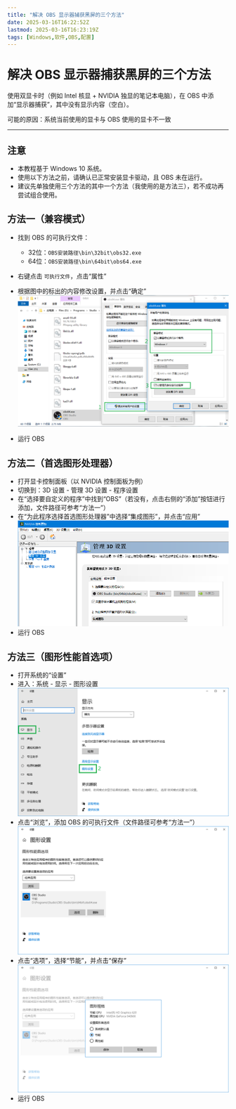 ```yaml
---
title: "解决 OBS 显示器捕获黑屏的三个方法"
date: 2025-03-16T16:22:52Z
lastmod: 2025-03-16T16:23:19Z
tags: [Windows,软件,OBS,配置]
---
```


# 解决 OBS 显示器捕获黑屏的三个方法

使用双显卡时（例如 Intel 核显 + NVIDIA 独显的笔记本电脑），在 OBS 中添加“显示器捕获”，其中没有显示内容（空白）。

可能的原因：系统当前使用的显卡与 OBS 使用的显卡不一致

---

## 注意

- 本教程基于 Windows 10 系统。
- 使用以下方法之前，请确认已正常安装显卡驱动，且 OBS 未在运行。
- 建议先单独使用三个方法的其中一个方法（我使用的是方法三），若不成功再尝试组合使用。

## 方法一（兼容模式）

- 找到 OBS 的可执行文件：

  - 32位：`OBS安装路径\bin\32bit\obs32.exe`
  - 64位：`OBS安装路径\bin\64bit\obs64.exe`
- 右键点击 `可执行文件`，点击“属性”
- 根据图中的标出的内容修改设置，并点击“确定”  
  ​![方法一](assets/network-asset-01-20250316162312-8e508cs.png "方法一")
- 运行 OBS

## 方法二（首选图形处理器）

- 打开显卡控制面板（以 NVIDIA 控制面板为例）
- 切换到：3D 设置 - 管理 3D 设置 - 程序设置
- 在“选择要自定义的程序”中找到“OBS”（若没有，点击右侧的“添加”按钮进行添加，文件路径可参考“方法一”）
- 在“为此程序选择首选图形处理器”中选择“集成图形”，并点击“应用”  
  ​![方法二](assets/network-asset-02-20250316162313-xsidsmg.png "方法二")
- 运行 OBS

## 方法三（图形性能首选项）

- 打开系统的“设置”
- 进入：系统 - 显示 - 图形设置  
  ​![方法三](assets/network-asset-03_1-20250316162313-tichlxy.png "方法三")
- 点击“浏览”，添加 OBS 的可执行文件（文件路径可参考“方法一”）  
  ​![方法三](assets/network-asset-03_2-20250316162313-utdnbnw.png "方法三")
- 点击“选项”，选择“节能”，并点击“保存”  
  ​![方法三](assets/network-asset-03_3-20250316162313-jcjvisk.png "方法三")
- 运行 OBS

‍
